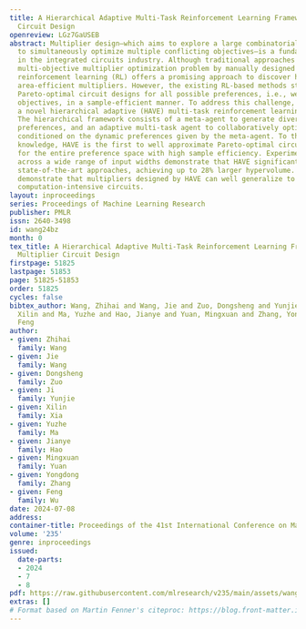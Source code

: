 ```yaml
---
title: A Hierarchical Adaptive Multi-Task Reinforcement Learning Framework for Multiplier
  Circuit Design
openreview: LGz7GaUSEB
abstract: Multiplier design—which aims to explore a large combinatorial design space
  to simultaneously optimize multiple conflicting objectives—is a fundamental problem
  in the integrated circuits industry. Although traditional approaches tackle the
  multi-objective multiplier optimization problem by manually designed heuristics,
  reinforcement learning (RL) offers a promising approach to discover high-speed and
  area-efficient multipliers. However, the existing RL-based methods struggle to find
  Pareto-optimal circuit designs for all possible preferences, i.e., weights over
  objectives, in a sample-efficient manner. To address this challenge, we propose
  a novel hierarchical adaptive (HAVE) multi-task reinforcement learning framework.
  The hierarchical framework consists of a meta-agent to generate diverse multiplier
  preferences, and an adaptive multi-task agent to collaboratively optimize multipliers
  conditioned on the dynamic preferences given by the meta-agent. To the best of our
  knowledge, HAVE is the first to well approximate Pareto-optimal circuit designs
  for the entire preference space with high sample efficiency. Experiments on multipliers
  across a wide range of input widths demonstrate that HAVE significantly Pareto-dominates
  state-of-the-art approaches, achieving up to 28% larger hypervolume. Moreover, experiments
  demonstrate that multipliers designed by HAVE can well generalize to large-scale
  computation-intensive circuits.
layout: inproceedings
series: Proceedings of Machine Learning Research
publisher: PMLR
issn: 2640-3498
id: wang24bz
month: 0
tex_title: A Hierarchical Adaptive Multi-Task Reinforcement Learning Framework for
  Multiplier Circuit Design
firstpage: 51825
lastpage: 51853
page: 51825-51853
order: 51825
cycles: false
bibtex_author: Wang, Zhihai and Wang, Jie and Zuo, Dongsheng and Yunjie, Ji and Xia,
  Xilin and Ma, Yuzhe and Hao, Jianye and Yuan, Mingxuan and Zhang, Yongdong and Wu,
  Feng
author:
- given: Zhihai
  family: Wang
- given: Jie
  family: Wang
- given: Dongsheng
  family: Zuo
- given: Ji
  family: Yunjie
- given: Xilin
  family: Xia
- given: Yuzhe
  family: Ma
- given: Jianye
  family: Hao
- given: Mingxuan
  family: Yuan
- given: Yongdong
  family: Zhang
- given: Feng
  family: Wu
date: 2024-07-08
address:
container-title: Proceedings of the 41st International Conference on Machine Learning
volume: '235'
genre: inproceedings
issued:
  date-parts:
  - 2024
  - 7
  - 8
pdf: https://raw.githubusercontent.com/mlresearch/v235/main/assets/wang24bz/wang24bz.pdf
extras: []
# Format based on Martin Fenner's citeproc: https://blog.front-matter.io/posts/citeproc-yaml-for-bibliographies/
---
```

